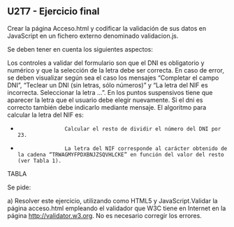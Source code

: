 ## U2T7 - Ejercicio final

Crear la página Acceso.html y codificar la validación de sus datos en JavaScript en un fichero externo denominado validacion.js.

Se deben tener en cuenta los siguientes aspectos:

Los controles a validar del formulario son que el DNI es obligatorio y numérico y que la selección de la letra debe ser correcta. En caso de error, se deben visualizar según sea el caso los mensajes “Completar el campo DNI”, “Teclear un DNI (sin letras, sólo números)” y “La letra del NIF es incorrecta. Seleccionar la letra …”. En los puntos suspensivos tiene que aparecer la letra que el usuario debe elegir nuevamente. Si el dni es correcto también debe indicarlo mediante mensaje.
El algoritmo para calcular la letra del NIF es:

-                    Calcular el resto de dividir el número del DNI por 23.

-                    La letra del NIF corresponde al carácter obtenido de la cadena “TRWAGMYFPDXBNJZSQVHLCKE” en función del valor del resto (ver Tabla 1).

TABLA

Se pide:

a) Resolver este ejercicio, utilizando como HTML5 y JavaScript.Validar la página acceso.html empleando el validador que W3C tiene en Internet en la página http://validator.w3.org. No es necesario corregir los errores.
